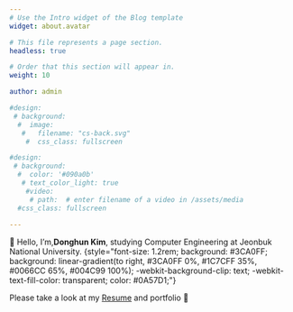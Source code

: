 ```yaml
---
# Use the Intro widget of the Blog template
widget: about.avatar

# This file represents a page section.
headless: true

# Order that this section will appear in.
weight: 10

author: admin

#design:
 # background:
  #  image:
   #   filename: "cs-back.svg"
    #  css_class: fullscreen

#design:
 # background:
  #  color: '#090a0b'
   # text_color_light: true
    #video:
     # path:  # enter filename of a video in /assets/media
  #css_class: fullscreen
  
---
```


👋 Hello, I’m,**Donghun Kim**, studying Computer Engineering at Jeonbuk National University.
{style="font-size: 1.2rem; background: #3CA0FF; background: linear-gradient(to right, #3CA0FF 0%, #1C7CFF 35%, #0066CC 65%, #004C99 100%); -webkit-background-clip: text; -webkit-text-fill-color: transparent; color: #0A57D1;"}

Please take a look at my [Resume](/about/) and portfolio 👋
